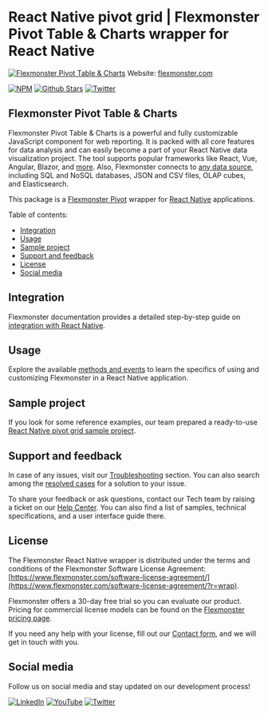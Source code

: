 # React Native pivot grid | Flexmonster Pivot Table & Charts wrapper for React Native
[![Flexmonster Pivot Table & Charts](https://cdn.flexmonster.com/readmes/react_native.webp)](https://www.flexmonster.com?r=wrap)
Website: [flexmonster.com](https://www.flexmonster.com?r=wrap)

[![NPM](https://img.shields.io/npm/v/react-native-flexmonster)](https://www.npmjs.com/package/react-native-flexmonster)
[![Github Stars](https://img.shields.io/github/stars/flexmonster?style=social)](https://github.com/flexmonster) [![Twitter](https://img.shields.io/twitter/follow/Flexmonster?style=social)](https://twitter.com/Flexmonster)
 

## Flexmonster Pivot Table & Charts

Flexmonster Pivot Table & Charts is a powerful and fully customizable JavaScript component for web reporting. It is packed with all core features for data analysis and can easily become a part of your React Native data visualization project. The tool supports popular frameworks like React, Vue, Angular, Blazor, and [more](https://www.flexmonster.com/doc/available-tutorials-integration?r=wrap). Also, Flexmonster connects to [any data source](https://www.flexmonster.com/doc/supported-data-sources?r=wrap), including SQL and NoSQL databases, JSON and CSV files, OLAP cubes, and Elasticsearch.

This package is a [Flexmonster Pivot](https://www.flexmonster.com?r=wrap) wrapper for [React Native](https://reactnative.dev/) applications. 

Table of contents:

* [Integration](#integration)
* [Usage](#usage)
* [Sample project](#sample-project)
* [Support and feedback](#support-and-feedback)
* [License](#license)
* [Social media](#social-media)

## Integration

Flexmonster documentation provides a detailed step-by-step guide on [іntegration with React Native](https://www.flexmonster.com/doc/integration-with-react-native/?r=wrap). 

## Usage

Explore the available [methods and events](https://www.flexmonster.com/doc/integration-with-react-native?r=wrap_react/#methods-and-events) to learn the specifics of using and customizing Flexmonster in a React Native application.

## Sample project

If you look for some reference examples, our team prepared a ready-to-use [React Native pivot grid sample project](https://github.com/flexmonster/pivot-react-native).

## Support and feedback

In case of any issues, visit our [Troubleshooting](https://www.flexmonster.com/doc/typical-errors?r=wrap) section. You can also search among the [resolved cases](https://www.flexmonster.com/technical-support?r=wrap) for a solution to your issue.

To share your feedback or ask questions, contact our Tech team by raising a ticket on our [Help Center](https://www.flexmonster.com/help-center?r=wrap). You can also find a list of samples, technical specifications, and a user interface guide there.

## License

The Flexmonster React Native wrapper is distributed under the terms and conditions of the Flexmonster Software License Agreement: [https://www.flexmonster.com/software-license-agreement/](https://www.flexmonster.com/software-license-agreement/?r=wrap).

Flexmonster offers a 30-day free trial so you can evaluate our product. Pricing for commercial license models can be found on the [Flexmonster pricing page](https://www.flexmonster.com/pivot-table-editions-and-pricing?/r=wrap).

If you need any help with your license, fill out our [Contact form](https://www.flexmonster.com/contact-our-team/?r=wrap), and we will get in touch with you.

## Social media

Follow us on social media and stay updated on our development process!

[![LinkedIn](https://img.shields.io/badge/LinkedIn-blue?style=for-the-badge&logo=linkedin&logoColor=white)](https://linkedin.com/company/flexmonster) [![YouTube](https://img.shields.io/badge/YouTube-red?style=for-the-badge&logo=youtube&logoColor=white)](https://youtube.com/user/FlexMonsterPivot) [![Twitter](https://img.shields.io/badge/Twitter-blue?style=for-the-badge&logo=twitter&logoColor=white)](https://twitter.com/flexmonster)



